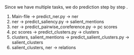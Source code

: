 Since we have multiple tasks, we do prediction step by step .

1. Main-file -> predict_ner.py -> ner
2. ner -> predict_saliency.py -> salient_mentions
3. ner -> predict_pairwise_coreference.py -> pc scores
4. pc scores -> predict_clusters.py -> clusters
5. clusters, salient_mentions -> predict_salient_clusters.py -> salient_clusters
6. salient_clusters, ner -> relations